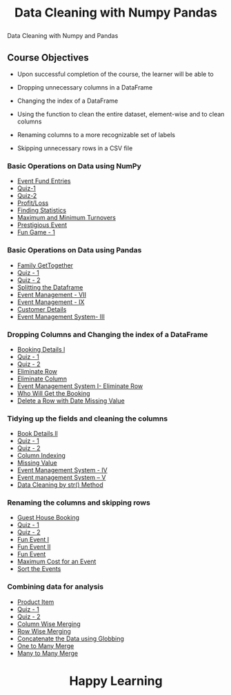 # <p align="center">Data Cleaning with Numpy Pandas</p>
 Data Cleaning with Numpy and Pandas


## Course Objectives
 - Upon successful completion of the course, the learner will be able to 
 
 - Dropping unnecessary columns in a DataFrame
 
 - Changing the index of a DataFrame
 
 - Using the function to clean the entire dataset, element-wise and to clean columns
 
 - Renaming columns to a more recognizable set of labels
 
 - Skipping unnecessary rows in a CSV file



### Basic Operations on Data using NumPy

* [Event Fund Entries](https://github.com/sauravhathi/Data-Cleaning-with-Numpy-Pandas/blob/master/Basic%20Operations%20on%20Data%20using%20NumPy%20-%20Project/Event%20Fund%20Entries.md)
* [Quiz-1](https://github.com/sauravhathi)
* [Quiz-2](https://github.com/sauravhathi)
* [Profit/Loss](https://github.com/sauravhathi/Data-Cleaning-with-Numpy-Pandas/blob/master/Basic%20Operations%20on%20Data%20using%20NumPy%20-%20Project/Problem1%20ProfitLoss.md)
* [Finding Statistics](https://github.com/sauravhathi/Data-Cleaning-with-Numpy-Pandas/blob/master/Basic%20Operations%20on%20Data%20using%20NumPy%20-%20Project/Problem2%20Finding%20Statistics.md)
* [Maximum and Minimum Turnovers](https://github.com/sauravhathi/Data-Cleaning-with-Numpy-Pandas/blob/master/Basic%20Operations%20on%20Data%20using%20NumPy%20-%20Project/Problem3%20Maximum%20and%20Minimum%20Turnovers.md)
* [Prestigious Event](https://github.com/sauravhathi/Data-Cleaning-with-Numpy-Pandas/blob/master/Basic%20Operations%20on%20Data%20using%20NumPy%20-%20Project/Problem4%20Prestigious%20Event.md)
* [Fun Game - 1](https://github.com/sauravhathi/Data-Cleaning-with-Numpy-Pandas/blob/master/Basic%20Operations%20on%20Data%20using%20NumPy%20-%20Project/Fun%20Game%20-%201.md)

### Basic Operations on Data using Pandas

* [Family GetTogether](https://github.com/sauravhathi/Data-Cleaning-with-Numpy-Pandas/blob/master/Basic%20Operations%20on%20Data%20using%20Pandas%20-%20Programming/Problem1%20Family%20GetTogether.md)
* [Quiz - 1](https://github.com/sauravhathi)
* [Quiz - 2](https://github.com/sauravhathi)
* [Splitting the Dataframe](https://github.com/sauravhathi/Data-Cleaning-with-Numpy-Pandas/blob/master/Basic%20Operations%20on%20Data%20using%20Pandas%20-%20Programming/Problem2%20Splitting%20the%20Dataframe.md)
* [Event Management - VII](https://github.com/sauravhathi)
* [Event Management - IX](https://github.com/sauravhathi)
* [Customer Details](https://github.com/sauravhathi)
* [Event Management System- III](https://github.com/sauravhathi)

### Dropping Columns and Changing the index of a DataFrame

* [Booking Details l](https://github.com/sauravhathi)
* [Quiz - 1](https://github.com/sauravhathi)
* [Quiz - 2](https://github.com/sauravhathi)
* [Eliminate Row](https://github.com/sauravhathi)
* [Eliminate Column](https://github.com/sauravhathi)
* [Event Management System I- Eliminate Row](https://github.com/sauravhathi)
* [Who Will Get the Booking](https://github.com/sauravhathi)
* [Delete a Row with Date Missing Value](https://github.com/sauravhathi)

### Tidying up the fields and cleaning the columns

* [Book Details ll](https://github.com/sauravhathi)
* [Quiz - 1](https://github.com/sauravhathi)
* [Quiz - 2](https://github.com/sauravhathi)
* [Column Indexing](https://github.com/sauravhathi)
* [Missing Value](https://github.com/sauravhathi)
* [Event Management System - IV](https://github.com/sauravhathi)
* [Event management System – V](https://github.com/sauravhathi/Data-Cleaning-with-Numpy-Pandas/blob/master/Tidying%20up%20the%20fields%20and%20cleaning%20the%20columns%20-%20Programming/Event%20management%20System%205.md)
* [Data Cleaning by str() Method](https://github.com/sauravhathi/Data-Cleaning-with-Numpy-Pandas/blob/master/Tidying%20up%20the%20fields%20and%20cleaning%20the%20columns%20-%20Programming/Data%20Cleaning%20by%20str()%20Method.md)

### Renaming the columns and skipping rows

* [Guest House Booking](https://github.com/sauravhathi)
* [Quiz - 1](https://github.com/sauravhathi)
* [Quiz - 2](https://github.com/sauravhathi)
* [Fun Event I](https://github.com/sauravhathi)
* [Fun Event II](https://github.com/sauravhathi)
* [Fun Event ](https://github.com/sauravhathi)
* [Maximum Cost for an Event](https://github.com/sauravhathi)
* [Sort the Events](https://github.com/sauravhathi)

### Combining data for analysis

* [Product Item](https://github.com/sauravhathi)
* [Quiz - 1](https://github.com/sauravhathi)
* [Quiz - 2](https://github.com/sauravhathi)
* [Column Wise Merging](https://github.com/sauravhathi)
* [Row Wise Merging](https://github.com/sauravhathi)
* [Concatenate the Data using Globbing](https://github.com/sauravhathi)
* [One to Many Merge](https://github.com/sauravhathi)
* [Many to Many Merge](https://github.com/sauravhathi)

<h1 align="center">Happy Learning</h1>

